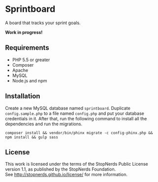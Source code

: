 # Sprintboard

A board that tracks your sprint goals.

**Work in progress!**

## Requirements

- PHP 5.5 or greater
- Composer
- Apache
- MySQL
- Node.js and npm

## Installation

Create a new MySQL database named `sprintboard`. Duplicate `config.sample.php` to a file named `config.php` and put
your database credentials in it. After that, run the following command to install all the dependencies and run the
migrations.

`composer install && vendor/bin/phinx migrate -c config-phinx.php && npm install && gulp sass`

## License

This work is licensed under the terms of the StopNerds Public License  
version 1.1, as published by the StopNerds Foundation.  
See http://stopnerds.github.io/license/ for more information.